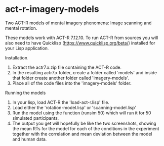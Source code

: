 # act-r-imagery-models
Two ACT-R models of mental imagery phenomena: Image scanning and mental rotation.

These models work with ACT-R 7.12.10.  To run ACT-R from sources you will also need to have Quicklisp (https://www.quicklisp.org/beta/) installed for your Lisp application.

Installation.
1. Extract the actr7.x.zip file containing the ACT-R code.
2. In the resulting actr7.x folder, create a folder called 'models' and inside that folder create another folder called 'imagery-models'.
3. Place all of the code files into the 'imagery-models' folder.

Running the models

1. In your lisp, load ACT-R the 'load-act-r.lisp' file.
2. Load either the 'rotation-model.lisp' or 'scanning-model.lisp'
3. Run the model using the function (runsim 50) which will run it for 50 simulated participants. 
4. The output you get will hopefully be like the two screenshots, showing the mean RTs for the model for each of the conditions in the experiment together with the correlation and mean deviation between the model and human data. 
